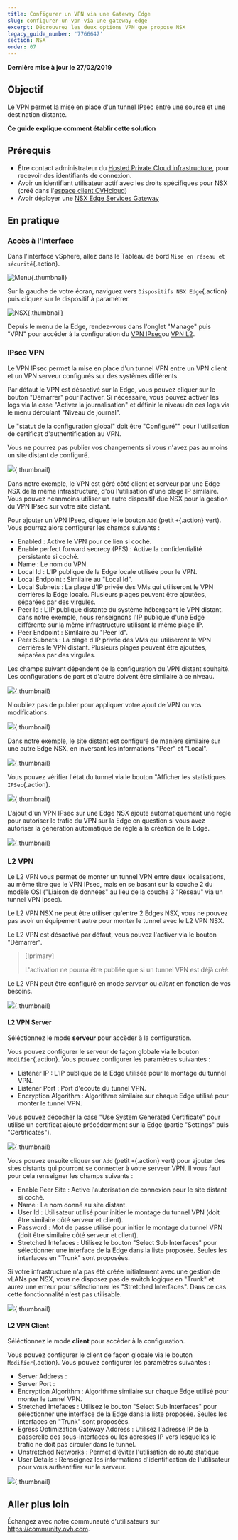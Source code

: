 ```yaml
---
title: Configurer un VPN via une Gateway Edge
slug: configurer-un-vpn-via-une-gateway-edge
excerpt: Décrouvrez les deux options VPN que propose NSX
legacy_guide_number: '7766647'
section: NSX
order: 07
---
```


**Dernière mise à jour le 27/02/2019**

## Objectif

Le VPN permet la mise en place d'un tunnel IPsec entre une source et une destination distante.

**Ce guide explique comment établir cette solution**

## Prérequis

- Être contact administrateur du [Hosted Private Cloud infrastructure](https://www.ovhcloud.com/fr/enterprise/products/hosted-private-cloud/), pour recevoir des identifiants de connexion.
- Avoir un identifiant utilisateur actif avec les droits spécifiques pour NSX (créé dans l'[espace client OVHcloud](https://www.ovh.com/auth/?action=gotomanager&from=https://www.ovh.com/fr/&ovhSubsidiary=fr))
- Avoir déployer une [NSX Edge Services Gateway](https://docs.ovh.com/fr/private-cloud/comment-deployer-une-nsx-edge-gateway/)

## En pratique

### Accès à l'interface

Dans l'interface vSphere, allez dans le Tableau de bord `Mise en réseau et sécurité`{.action}.

![Menu](images/en01dash.png){.thumbnail}


Sur la gauche de votre écran, naviguez vers `Dispositifs NSX Edge`{.action} puis cliquez sur le dispositif à paramétrer.

![NSX](images/en02nsx.png){.thumbnail}


Depuis le menu de la Edge, rendez-vous dans l'onglet "Manage" puis "VPN" pour accéder à la configuration du [VPN IPsec](#ConfigurerunVPNviauneGatewayEdge-IPsecVPN)ou [VPN L2](#ConfigurerunVPNviauneGatewayEdge-L2VPN).

### IPsec VPN

Le VPN IPsec permet la mise en place d'un tunnel VPN entre un VPN client et un VPN serveur configurés sur des systèmes différents.

Par défaut le VPN est désactivé sur la Edge, vous pouvez cliquer sur le bouton "Démarrer" pour l'activer. Si nécessaire, vous pouvez activer les logs via la case "Activer la journalisation" et définir le niveau de ces logs via le menu déroulant "Niveau de journal".

Le "statut de la configuration global" doit être "Configuré"" pour l'utilisation de certificat d'authentification au VPN.

Vous ne pourrez pas publier vos changements si vous n'avez pas au moins un site distant de configuré.

![](images/IpsecHome.PNG){.thumbnail}

Dans notre exemple, le VPN est géré côté client et serveur par une Edge NSX de la même infrastructure, d'où l'utilisation d'une plage IP similaire. Vous pouvez néanmoins utiliser un autre dispositif due NSX pour la gestion du VPN IPsec sur votre site distant.

Pour ajouter un VPN IPsec, cliquez le le bouton `Add` (petit `+`{.action} vert). Vous pourrez alors configurer les champs suivants :

- Enabled : Active le VPN pour ce lien si coché.
- Enable perfect forward secrecy (PFS) : Active la confidentialité persistante si coché.
- Name : Le nom du VPN.
- Local Id : L'IP publique de la Edge locale utilisée pour le VPN.
- Local Endpoint : Similaire au "Local Id".
- Local Subnets : La plage d'IP privée des VMs qui utiliseront le VPN derrières la Edge locale. Plusieurs plages peuvent être ajoutées, séparées par des virgules.
- Peer Id : L'IP publique distante du système hébergeant le VPN distant. dans notre exemple, nous renseignons l'IP publique d'une Edge différente sur la même infrastructure utilisant la même plage IP.
- Peer Endpoint : Similaire au "Peer Id".
- Peer Subnets : La plage d'IP privée des VMs qui utiliseront le VPN derrières le VPN distant. Plusieurs plages peuvent être ajoutées, séparées par des virgules.

Les champs suivant dépendent de la configuration du VPN distant souhaité. Les configurations de part et d'autre doivent être similaire à ce niveau.

![](images/AddIpsecVpn.png){.thumbnail}

N'oubliez pas de publier pour appliquer votre ajout de VPN ou vos modifications.

![](images/Publish.PNG){.thumbnail}

Dans notre exemple, le site distant est configuré de manière similaire sur une autre Edge NSX, en inversant les informations "Peer" et "Local".

![](images/EditIpsecVpnPeer.png){.thumbnail}

Vous pouvez vérifier l'état du tunnel via le bouton "Afficher les statistiques `IPSec`{.action}.

![](images/TunnelVpnOk.png){.thumbnail}

L'ajout d'un VPN IPsec sur une Edge NSX ajoute automatiquement une règle pour autoriser le trafic du VPN sur la Edge en question si vous avez autoriser la génération automatique de règle à la création de la Edge.

![](images/IpsecRule.png){.thumbnail}

### L2 VPN

Le L2 VPN vous permet de monter un tunnel VPN entre deux localisations, au même titre que le VPN IPsec, mais en se basant sur la couche 2 du modèle OSI ("Liaison de données" au lieu de la couche 3 "Réseau" via un tunnel VPN Ipsec).

Le L2 VPN NSX ne peut être utiliser qu'entre 2 Edges NSX, vous ne pouvez pas avoir un équipement autre pour monter le tunnel avec le L2 VPN NSX.

Le L2 VPN est désactivé par défaut, vous pouvez l'activer via le bouton "Démarrer". 

> [!primary]
>
> L'activation ne pourra être publiée que si un tunnel VPN est déjà créé.
>

Le L2 VPN peut être configuré en mode *serveur* ou *client* en fonction de vos besoins.

![](images/L2VpnHome.PNG){.thumbnail}

#### L2 VPN Server

Séléctionnez le mode **serveur** pour accèder à la configuration.

Vous pouvez configurer le serveur de façon globale via le bouton `Modifier`{.action}. Vous pouvez configurer les paramètres suivantes :

- Listener IP : L'IP publique de la Edge utilisée pour le montage du tunnel VPN.
- Listener Port : Port d'écoute du tunnel VPN.
- Encryption Algorithm : Algorithme similaire sur chaque Edge utilisé pour monter le tunnel VPN.

Vous pouvez décocher la case "Use System Generated Certificate" pour utilisé un certificat ajouté précédemment sur la Edge (partie "Settings" puis "Certificates").

![](images/ServerSettings.PNG){.thumbnail}

Vous pouvez ensuite cliquer sur `Add` (petit `+`{.action} vert) pour ajouter des sites distants qui pourront se connecter à votre serveur VPN. Il vous faut pour cela renseigner les champs suivants :

- Enable Peer Site : Active l'autorisation de connexion pour le site distant si coché.
- Name : Le nom donné au site distant.
- User Id : Utilisateur utilisé pour initier le montage du tunnel VPN (doit être similaire côté serveur et client).
- Password : Mot de passe utilisé pour initier le montage du tunnel VPN (doit être similaire côté serveur et client).
- Stretched Intefaces : Utilisez le bouton "Select Sub Interfaces" pour sélectionner une interface de la Edge dans la liste proposée. Seules les interfaces en "Trunk" sont proposées.

Si votre infrastructure n'a pas été créée initialement avec une gestion de vLANs par NSX, vous ne disposez pas de switch logique en "Trunk" et aurez une erreur pour sélectionner les "Stretched Interfaces". Dans ce cas cette fonctionnalité n'est pas utilisable.

![](images/AddPeerSite.PNG){.thumbnail}

#### L2 VPN Client

Séléctionnez le mode **client** pour accèder à la configuration.

Vous pouvez configurer le client de façon globale via le bouton `Modifier`{.action}. Vous pouvez configurer les paramètres suivantes :

- Server Address : 
- Server Port : 
- Encryption Algorithm : Algorithme similaire sur chaque Edge utilisé pour monter le tunnel VPN.
- Stretched Intefaces : Utilisez le bouton "Select Sub Interfaces" pour sélectionner une interface de la Edge dans la liste proposée. Seules les interfaces en "Trunk" sont proposées.
- Egress Optimization Gateway Address : Utilisez l'adresse IP de la passerelle des sous-interfaces ou les adresses IP vers lesquelles le trafic ne doit pas circuler dans le tunnel.
- Unstretched Networks : Permet d'éviter l'utilisation de route statique
- User Details : Renseignez les informations d'identification de l'utilisateur pour vous authentifier sur le serveur.

![](images/AddPeerSite.PNG){.thumbnail}

## Aller plus loin

Échangez avec notre communauté d'utilisateurs sur <https://community.ovh.com>.

